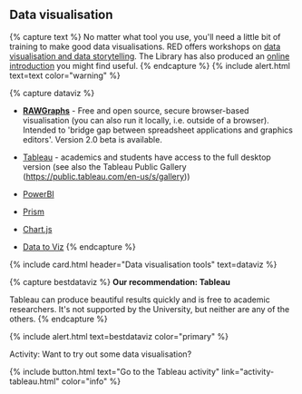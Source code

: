 ## Data visualisation

{% capture text %}
No matter what tool you use, you'll need a little bit of training to make good data visualisations. RED offers workshops on [data visualisation and data storytelling](https://app.secure.griffith.edu.au/events/category/developing-researcher-training-program). The Library has also produced an [online introduction](https://sway.office.com/O9vEKmTmBXPxGOnE) you might find useful.
{% endcapture %}
{% include alert.html text=text color="warning" %}

{% capture dataviz %}
- **[RAWGraphs](https://app.rawgraphs.io)** - Free and open source, secure browser-based visualisation (you can also run it locally, i.e. outside of a browser). Intended to 'bridge gap between spreadsheet applications and graphics editors'. Version 2.0 beta is available.

- [Tableau](https://public.tableau.com) - academics and students have access to the full desktop version (see also the Tableau Public Gallery (https://public.tableau.com/en-us/s/gallery))
- [PowerBI](https://powerbi.microsoft.com)
- [Prism](https://www.graphpad.com/scientific-software/prism/)
- [Chart.js](https://www.chartjs.org)
- [Data to Viz](https://www.data-to-viz.com/)
{% endcapture %}

{% include card.html header="Data visualisation tools" text=dataviz %}

{% capture bestdataviz %}
**Our recommendation: Tableau**

Tableau can produce beautiful results quickly and is free to academic researchers. It's not supported by the University, but neither are any of the others. 
{% endcapture %}

{% include alert.html text=bestdataviz color="primary" %}

Activity: Want to try out some data visualisation?

{% include button.html text="Go to the Tableau activity" link="activity-tableau.html" color="info" %}
